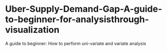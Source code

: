 # Uber-Supply-Demand-Gap-A-guide-to-beginner-for-analysisthrough-visualization
A guide to beginner: How to perform uni-variate and variate analysis
